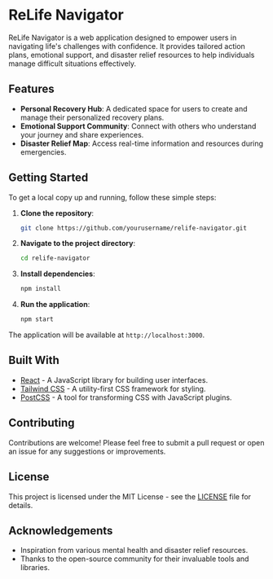 # ReLife Navigator

ReLife Navigator is a web application designed to empower users in navigating life's challenges with confidence. It provides tailored action plans, emotional support, and disaster relief resources to help individuals manage difficult situations effectively.

## Features

- **Personal Recovery Hub**: A dedicated space for users to create and manage their personalized recovery plans.
- **Emotional Support Community**: Connect with others who understand your journey and share experiences.
- **Disaster Relief Map**: Access real-time information and resources during emergencies.

## Getting Started

To get a local copy up and running, follow these simple steps:

1. **Clone the repository**:
   ```bash
   git clone https://github.com/yourusername/relife-navigator.git
   ```

2. **Navigate to the project directory**:
   ```bash
   cd relife-navigator
   ```

3. **Install dependencies**:
   ```bash
   npm install
   ```

4. **Run the application**:
   ```bash
   npm start
   ```

The application will be available at `http://localhost:3000`.

## Built With

- [React](https://reactjs.org/) - A JavaScript library for building user interfaces.
- [Tailwind CSS](https://tailwindcss.com/) - A utility-first CSS framework for styling.
- [PostCSS](https://postcss.org/) - A tool for transforming CSS with JavaScript plugins.

## Contributing

Contributions are welcome! Please feel free to submit a pull request or open an issue for any suggestions or improvements.

## License

This project is licensed under the MIT License - see the [LICENSE](LICENSE) file for details.

## Acknowledgements

- Inspiration from various mental health and disaster relief resources.
- Thanks to the open-source community for their invaluable tools and libraries.